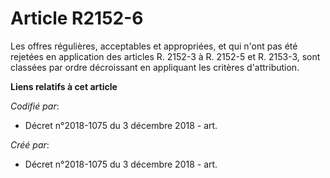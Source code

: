 # Article R2152-6

Les offres régulières, acceptables et appropriées, et qui n'ont pas été rejetées en application des articles R. 2152-3 à R.
2152-5 et R. 2153-3, sont classées par ordre décroissant en appliquant les critères d'attribution.

**Liens relatifs à cet article**

_Codifié par_:

  - Décret n°2018-1075 du 3 décembre 2018 - art.

_Créé par_:

  - Décret n°2018-1075 du 3 décembre 2018 - art.
